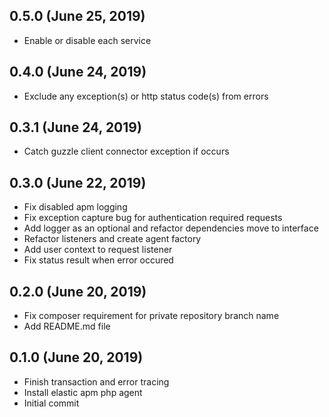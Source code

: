 ## 0.5.0 (June 25, 2019)
  - Enable or disable each service

## 0.4.0 (June 24, 2019)
  - Exclude any exception(s) or http status code(s) from errors

## 0.3.1 (June 24, 2019)
  - Catch guzzle client connector exception if occurs

## 0.3.0 (June 22, 2019)
  - Fix disabled apm logging
  - Fix exception capture bug for authentication required requests
  - Add logger as an optional and refactor dependencies move to interface
  - Refactor listeners and create agent factory
  - Add user context to request listener
  - Fix status result when error occured

## 0.2.0 (June 20, 2019)
  - Fix composer requirement for private repository branch name
  - Add README.md file

## 0.1.0 (June 20, 2019)
  - Finish transaction and error tracing
  - Install elastic apm php agent
  - Initial commit

